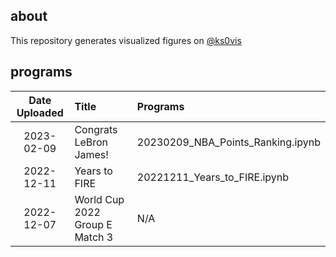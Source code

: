 ## about
This repository generates visualized figures on [@ks0vis](https://twitter.com/ks0vis)

## programs
|Date Uploaded|Title|Programs|
|:---:|:---|:---|
|2023-02-09|Congrats LeBron James!|20230209_NBA_Points_Ranking.ipynb|
|2022-12-11|Years to FIRE|20221211_Years_to_FIRE.ipynb|
|2022-12-07|World Cup 2022 Group E Match 3|N/A|
